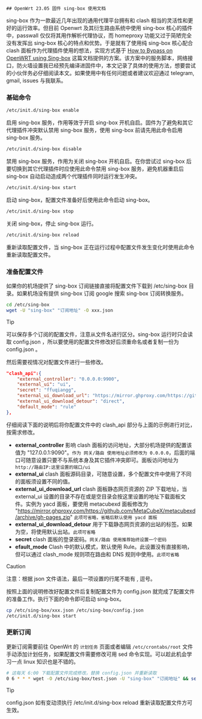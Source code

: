     ## OpenWrt 23.05 固件 sing-box 使用文档

sing-box 作为一款最近几年出现的通用代理平台拥有和 clash 相当的灵活性和更好的运行效率。但目前 Openwrt 及其衍生路由系统中使用 sing-box 核心的插件中，passwall 仅仅将其用作解析代理协议，而 homeproxy 功能又过于简陋完全没有发挥出 sing-box 核心的特点和优势。于是就有了使用纯 sing-box 核心配合 clash 面板作为代理插件使用的想法，实现方式基于 [How to Bypass on OpenWRT using Sing-box](https://github.com/rezconf/Sing-box/wiki/How-to-Run) 这篇文档提供的方案。该方案中的服务脚本，网络接口，防火墙设置我已经预先编译进固件中，本文记录了具体的使用方法，想要尝试的小伙伴务必仔细阅读本文。如果使用中有任何问题或者建议欢迎通过 telegram, gmail, issues 与我联系。

### 基础命令

```bash
/etc/init.d/sing-box enable
```
启用 sing-box 服务，作用等效于开启 sing-box 开机自启。固件为了避免和其它代理插件冲突默认禁用 sing-box 服务，使用 sing-box 前请先用此命令启用 sing-box 服务。

```bash
/etc/init.d/sing-box disable
```
禁用 sing-box 服务，作用为关闭 sing-box 开机自启。在你尝试过 sing-box 后要切换到其它代理插件时应使用此命令禁用 sing-box 服务，避免机器重启后 sing-box 自动启动造成两个代理插件同时运行发生冲突。

```bash
/etc/init.d/sing-box start
```
启动 sing-box，配置文件准备好后使用此命令启动 sing-box。

```bash
/etc/init.d/sing-box stop
```
关闭 sing-box，停止 sing-box 运行。

```bash
/etc/init.d/sing-box reload
```
重新读取配置文件，当 sing-box 正在运行过程中配置文件发生变化时使用此命令重新读取配置文件。

### 准备配置文件

如果你的机场提供了 sing-box 订阅链接直接将配置文件下载到 /etc/sing-box 目录。如果机场没有提供 sing-box 订阅 google 搜索 sing-box 订阅转换服务。

```bash
cd /etc/sing-box
wget -U "sing-box" "订阅地址" -O xxx.json
```

> [!TIP]
> 可以保存多个订阅的配置文件，注意从文件名进行区分。sing-box 运行时只会读取 config.json ，所以要使用的配置文件修改好后须重命名或者复制一份为 config.json 。

然后需要视情况对配置文件进行一些修改。

```json
"clash_api":{ 
    "external_controller": "0.0.0.0:9900",
    "external_ui": "ui",
    "secret": "ffuqiangg",
    "external_ui_download_url": "https://mirror.ghproxy.com/https://github.com/MetaCubeX/Yacd-meta/archive/gh-pages.zip",
    "external_ui_download_detour": "direct",
    "default_mode": "rule"
},
```

仔细阅读下面的说明后将你配置文件中的 clash_api 部分与上面的示例进行对比，按需求修改。 
- **external_controller** 影响 clash 面板的访问地址，大部分机场提供的配置该值为 "127.0.0.1:9090"。`作为 网关/路由 使用地址必须修改为 0.0.0.0`，后面的端口可随意设置只要不与系统本身及其它插件冲突即可。面板访问地址为 `http://路由IP:这里设置的端口/ui`
- **external_ui** clash 面板源码目录，可随意设置，多个配置文件中使用了不同的面板须设置不同的值。
- **external_ui_download_url** clash 面板静态网页资源的 ZIP 下载地址，当 external_ui 设置的目录不存在或是空目录会按这里设置的地址下载面板文件。实例为 yacd 面板，要使用 metacubexd 面板修改为 "https://mirror.ghproxy.com/https://github.com/MetaCubeX/metacubexd/archive/gh-pages.zip" `此项可省略，省略后默认使用 yacd 面板`
- **external_ui_download_detour** 用于下载静态网页资源的出站的标签。如果为空，将使用默认出站。`此项可省略`
- **secret** clash 面板的登录密码。`网关/路由 使用推荐始终设置一个密码`
- **efault_mode** Clash 中的默认模式，默认使用 Rule。此设置没有直接影响，但可以通过 clash_mode 规则项在路由和 DNS 规则中使用。`此项可省略`

> [!CAUTION]
> 注意：根据 json 文件语法，最后一项设置的行尾不能有 , 逗号。

按照上面的说明修改好配置文件后复制配置文件为 config.json 就完成了配置文件的准备工作。执行下面的命令即可启动 sing-box。

```bash
cp /etc/sing-box/xxx.json /etc/sing-box/config.json
/etc/init.d/sing-box start
```

### 更新订阅

更新订阅需要前往 OpenWrt 的 `计划任务` 页面或者编辑 `/etc/crontabs/root` 文件手动添加计划任务，如果配置文件需要修改可用 sed 命令实现。可以趁此机会学习一点 linux 知识也是不错的。

```bash
# 这每天 6:00 下载配置文件完成修改，替换 config.json 并重新读取
0 6 * * * wget -O /etc/sing-box/test.json -U "sing-box" "订阅地址" && sed -i 's/127.0.0.1:9090/0.0.0.0:9900/' /etc/sing-box/test.json && cp -f /etc/sing-box/test.json /etc/sing-box/config.json && /etc/init.d/sing-box reload
```

> [!TIP]
> config.json 如有变动须执行 /etc/init.d/sing-box reload 重新读取配置文件方可生效。
